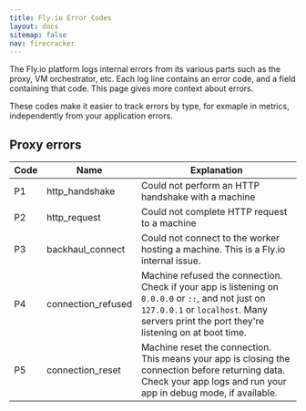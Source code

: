 ```yaml
---
title: Fly.io Error Codes
layout: docs
sitemap: false
nav: firecracker
---
```


The Fly.io platform logs internal errors from its various parts such as the proxy, VM orchestrator, etc. Each log line contains an error code, and a field containing that code. This page gives more context about errors.

These codes make it easier to track errors by type, for exmaple in metrics, independently from your application errors.

## Proxy errors

| Code | Name | Explanation |
|--------------------|-----------------------|--|
| P1 | http_handshake | Could not perform an HTTP handshake with a machine |
| P2 | http_request | Could not complete HTTP request to a machine |
| P3 | backhaul_connect |  Could not connect to the worker hosting a machine. This is a Fly.io internal issue. |
| P4 | connection_refused | Machine refused the connection. Check if your app is listening on `0.0.0.0` or `::`, and not just on `127.0.0.1` or `localhost`. Many servers print the port they're listening on at boot time. |
| P5 | connection_reset | Machine reset the connection. This means your app is closing the connection before returning data. Check your app logs and run your app in debug mode, if available. |

